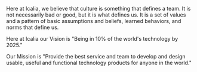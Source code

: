Here at Icalia, we believe that culture is something that defines a team. It is
not necessarily bad or good, but it is what defines us. It is a set of values
and a pattern of basic assumptions and beliefs, learned behaviors, and norms
that define us.

Here at Icalia our Vision is "Being in 10% of the world's technology by 2025."

Our Mission is "Provide the best service and team to develop and design usable, useful and
functional technology products for anyone in the world."
